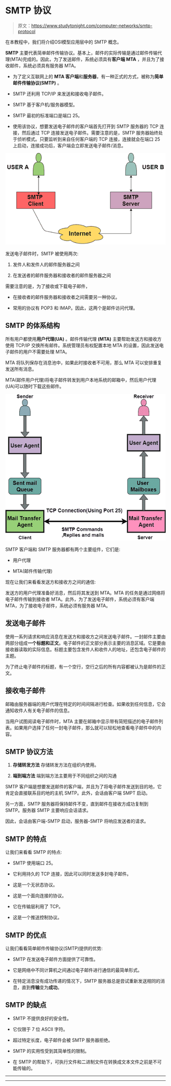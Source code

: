 # SMTP 协议

> 原文：<https://www.studytonight.com/computer-networks/smtp-protocol>

在本教程中，我们将介绍OSI模型应用层中的 SMTP 概念。

**SMTP** 主要代表简单邮件传输协议。基本上，邮件的实际传输是通过邮件传输代理(MTA)完成的。因此，为了发送邮件，系统必须具有**客户端 MTA** ，并且为了接收邮件，系统必须具有服务器 MTA。

*   为了定义互联网上的 **MTA 客户端**和**服务器**，有一种正式的方式，被称为**简单邮件传输协议(SMTP)** 。

*   SMTP 还利用 TCP/IP 来发送和接收电子邮件。

*   SMTP 基于客户机/服务器模型。

*   SMTP 最初的标准端口是端口 25。

*   使用该协议，想要发送电子邮件的客户端首先打开到 SMTP 服务器的 TCP 连接，然后通过 TCP 连接发送电子邮件。需要注意的是，SMTP 服务器始终处于侦听模式。只要监听到来自任何客户端的 TCP 连接，连接就会在端口 25 上启动，连接成功后，客户端会立即发送电子邮件/消息。

![](img/c1d003f6e528e9135130d33a57a441af.png)

发送电子邮件时，SMTP 被使用两次:

1.  发件人和发件人的邮件服务器之间

2.  在发送者的邮件服务器和接收者的邮件服务器之间

需要注意的是，为了接收或下载电子邮件，

*   在接收者的邮件服务器和接收者之间需要另一种协议。

*   常用的协议有 POP3 和 IMAP。因此，这两个是邮件访问代理。

## SMTP 的体系结构

所有用户都使用**用户代理(UA)** 。邮件传输代理 **(MTA)** 主要帮助发送方和接收方使用 TCP/IP 交换所有邮件。系统管理员有权配置本地 MTA 的设置，因此发送电子邮件的用户不需要处理 MTA。

MTA 将队列保存在消息池中，如果此时接收者不可用，那么 MTA 可以安排重复发送所有消息。

MTA(邮件用户代理)将电子邮件转发到用户本地系统的邮箱中，然后用户代理(UA)可以随时下载这些邮件。

![](img/0f2ed6fe1800917e706d74b12458c18f.png)

SMTP 客户端和 SMTP 服务器都有两个主要组件，它们是:

*   用户代理

*   MTA(邮件传输代理)

现在让我们来看看发送方和接收方之间的通信:

发送方的用户代理准备好消息，然后将其发送到 MTA。MTA 的任务是通过网络将电子邮件传输到接收者 MTA。此外，为了发送电子邮件，系统必须有客户端 MTA，为了接收电子邮件，系统必须有服务器 MTA。

## 发送电子邮件

使用一系列请求和响应消息在发送方和接收方之间发送电子邮件。一封邮件主要由两部分组成**一个标题和正文**。电子邮件的正文部分表示主要的消息区域。它是要由接收器读取的实际信息。标题主要包含发件人和收件人的地址，还包含电子邮件的主题。

为了终止电子邮件的标题，有一个空行，空行之后的所有内容都被认为是邮件的正文。

## 接收电子邮件

邮箱由服务器端的用户代理在特定的时间间隔进行检查。如果收到任何信息，它会通知收件人有关电子邮件的信息。

当用户试图阅读电子邮件时，MTA 主要在邮箱中显示带有简短描述的电子邮件列表。如果用户选择了任何一封电子邮件，那么就可以轻松地查看电子邮件中的内容。

## SMTP 协议方法

1.  **存储转发方法**
    存储转发方法在组织内使用。

2.  **端到端方法**
    端到端方法主要用于不同组织之间的沟通

SMTP 客户端是想要发送邮件的客户端，并且为了将电子邮件发送到目的地，它肯定会直接联系目的地的主机 SMTP。此外，会话由客户端 SMPT 启动。

另一方面，SMTP 服务器将保持邮件不变，直到邮件在接收方成功复制到 SMTP。服务器 SMTP 主要响应会话请求。

因此，会话由客户端-SMTP 启动，服务器-SMTP 将响应发送者的请求。

## SMTP 的特点

让我们来看看 SMTP 的特点:

*   SMTP 使用端口 25。

*   它利用持久的 TCP 连接，因此可以同时发送多封电子邮件。

*   这是一个无状态协议。

*   这是一个面向连接的协议。

*   它在传输层利用了 TCP。

*   这是一个推送控制协议。

## SMTP 的优点

让我们看看简单邮件传输协议(SMTP)提供的优势:

*   SMTP 在发送电子邮件方面提供了可靠性。

*   它是网络中不同计算机之间通过电子邮件进行通信的最简单形式。

*   在特定消息没有成功传递的情况下，SMTP 服务器总是尝试重新发送相同的消息，直到**传输**变为**成功**。

## SMTP 的缺点

*   SMTP 不提供良好的安全性。

*   它仅限于 7 位 ASCII 字符。

*   超过特定长度，电子邮件会被 SMTP 服务器拒绝。

*   SMTP 的实用性受到其简单性的限制。

*   在 SMTP 的帮助下，可执行文件和二进制文件在转换成文本文件之前是不可能传输的。



* * *

* * *